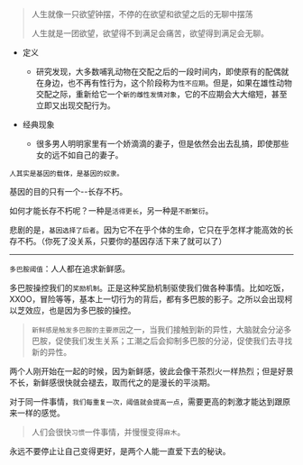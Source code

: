 > 人生就像一只欲望钟摆，不停的在欲望和欲望之后的无聊中摆荡
>
> 人生就是一团欲望，欲望得不到满足会痛苦，欲望得到满足会无聊。



+ 定义
  + 研究发现，大多数哺乳动物在交配之后的一段时间内，即使原有的配偶就在身边，也不再有性行为，这个阶段称为`性不应期`。但是，如果在雄性动物交配之际，重新给它一个`新的雌性发情对象`，它的不应期会大大缩短，甚至立即又出现交配行为。

+ 经典现象
  + 很多男人明明家里有一个娇滴滴的妻子，但是依然会出去乱搞，即使那些女的远不如自己的妻子。

`人其实是基因的载体，是基因的奴隶。`

基因的目的只有一个--长存不朽。

如何才能长存不朽呢？一种是`活得更长`，另一种是`不断繁衍`。

悲剧的是，`基因选择了后者`。因为它不在乎个体的生命，它只在乎怎样才能高效的长存不朽。（你死了没关系，只要你的基因存活下来了就可以了）

------

`多巴胺阈值`：人人都在追求新鲜感。

多巴胺操控我们的`奖励机制`。正是这种奖励机制驱使我们做各种事情。比如吃饭，XXOO，冒险等等，基本上一切行为的背后，都有多巴胺的影子。之所以会出现柯以芝效应，也是因为多巴胺的操控。

> `新鲜感是触发多巴胺的主要原因`之一，当我们接触到新的异性，大脑就会分泌多巴胺，促使我们发生关系；工潮之后会抑制多巴胺的分泌，促使我们去寻找新的异性。

两个人刚开始在一起的时候，因为新鲜感，彼此会像干茶烈火一样热烈；但是好景不长，新鲜感很快就会褪去，取而代之的是漫长的平淡期。

对于同一件事情，`我们每重复一次，阈值就会提高一点`，需要更高的刺激才能达到跟原来一样的感觉。

> 人们会很快`习惯`一件事情，并慢慢变得`麻木`。



永远不要停止让自己变得更好，是两个人能一直爱下去的秘诀。